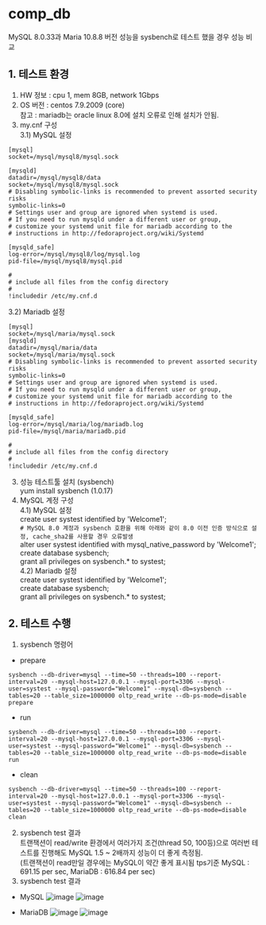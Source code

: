# comp_db

MySQL 8.0.33과 Maria 10.8.8 버전 성능을 sysbench로 테스트 했을 경우 성능 비교     

## 1. 테스트 환경
1) HW 정보 : cpu 1, mem 8GB, network 1Gbps
2) OS 버전 : centos 7.9.2009 (core)    
참고 : mariadb는 oracle linux 8.0에 설치 오류로 인해 설치가 안됨.
3) my.cnf 구성    
3.1) MySQL 설정
```
[mysql]
socket=/mysql/mysql8/mysql.sock

[mysqld]
datadir=/mysql/mysql8/data
socket=/mysql/mysql8/mysql.sock
# Disabling symbolic-links is recommended to prevent assorted security risks
symbolic-links=0
# Settings user and group are ignored when systemd is used.
# If you need to run mysqld under a different user or group,
# customize your systemd unit file for mariadb according to the
# instructions in http://fedoraproject.org/wiki/Systemd

[mysqld_safe]
log-error=/mysql/mysql8/log/mysql.log
pid-file=/mysql/mysql8/mysql.pid

#
# include all files from the config directory
#
!includedir /etc/my.cnf.d
```
3.2) Mariadb 설정
```
[mysql]
socket=/mysql/maria/mysql.sock
[mysqld]
datadir=/mysql/maria/data
socket=/mysql/maria/mysql.sock
# Disabling symbolic-links is recommended to prevent assorted security risks
symbolic-links=0
# Settings user and group are ignored when systemd is used.
# If you need to run mysqld under a different user or group,
# customize your systemd unit file for mariadb according to the
# instructions in http://fedoraproject.org/wiki/Systemd

[mysqld_safe]
log-error=/mysql/maria/log/mariadb.log
pid-file=/mysql/maria/mariadb.pid

#
# include all files from the config directory
#
!includedir /etc/my.cnf.d
```
3) 성능 테스트툴 설치 (sysbench)   
yum install sysbench  (1.0.17)
4) MySQL 계정 구성     
4.1) MySQL 설정    
create user systest identified by 'Welcome1';    
```# MySQL 8.0 계정과 sysbench 호환을 위해 아래와 같이 8.0 이전 인증 방식으로 설정, cache_sha2를 사용할 경우 오류발생```    
alter user systest identified with mysql_native_password by 'Welcome1';      
create database sysbench;    
grant all privileges on sysbench.* to systest;    
4.2) Mariadb 설정    
create user systest identified by 'Welcome1';    
create database sysbench;    
grant all privileges on sysbench.* to systest;    
     
## 2. 테스트 수행
1) sysbench 명령어
- prepare
```
sysbench --db-driver=mysql --time=50 --threads=100 --report-interval=20 --mysql-host=127.0.0.1 --mysql-port=3306 --mysql-user=systest --mysql-password="Welcome1" --mysql-db=sysbench --tables=20 --table_size=1000000 oltp_read_write --db-ps-mode=disable prepare
```
- run
```
sysbench --db-driver=mysql --time=50 --threads=100 --report-interval=20 --mysql-host=127.0.0.1 --mysql-port=3306 --mysql-user=systest --mysql-password="Welcome1" --mysql-db=sysbench --tables=20 --table_size=1000000 oltp_read_write --db-ps-mode=disable run
```
- clean
```
sysbench --db-driver=mysql --time=50 --threads=100 --report-interval=20 --mysql-host=127.0.0.1 --mysql-port=3306 --mysql-user=systest --mysql-password="Welcome1" --mysql-db=sysbench --tables=20 --table_size=1000000 oltp_read_write --db-ps-mode=disable clean
```
2) sysbench test 결과    
트랜잭션이 read/write 환경에서 여러가지 조건(thread 50, 100등)으로 여러번 테스트를 진행해도 MySQL 1.5 ~ 2배까지 성능이 더 좋게 측정됨.    
(트랜잭션이 read만일 경우에는 MySQL이 약간 좋게 표시됨 tps기준 MySQL : 691.15 per sec, MariaDB : 616.84 per sec)    
2) sysbench test 결과    
- MySQL
![image](https://github.com/khkwon01/comp_db/assets/8789421/92687705-5a29-441c-a8f9-4181e0a01fad)
![image](https://github.com/khkwon01/comp_db/assets/8789421/52d952e4-6671-46f5-96cc-106935c9cb7b)

- MariaDB
![image](https://github.com/khkwon01/comp_db/assets/8789421/4a54bea3-c13d-484d-b40e-dca6ba13a899)
![image](https://github.com/khkwon01/comp_db/assets/8789421/e939054c-df55-4644-b969-5ef479c5db46)

